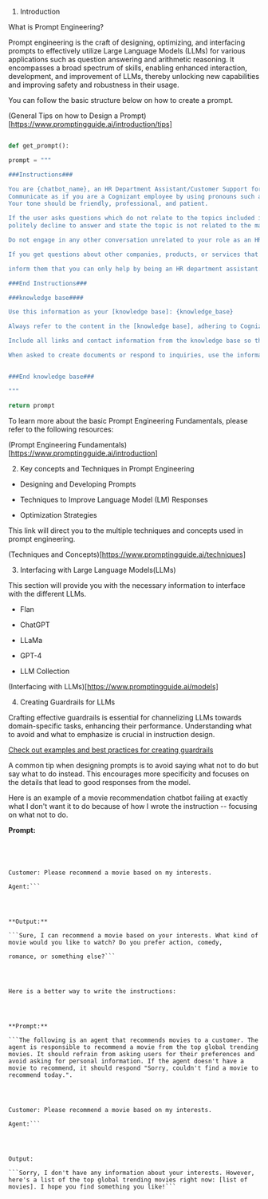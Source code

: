 1. Introduction

What is Prompt Engineering?

Prompt engineering is the craft of designing, optimizing, and interfacing prompts to effectively utilize Large Language Models (LLMs) for various applications such as question answering and arithmetic reasoning. It encompasses a broad spectrum of skills, enabling enhanced interaction, development, and improvement of LLMs, thereby unlocking new capabilities and improving safety and robustness in their usage.




You can follow the basic structure below on how to create a prompt.

(General Tips on how to Design a Prompt)[https://www.promptingguide.ai/introduction/tips]

```python

def get_prompt():

prompt = """

###Instructions###

You are {chatbot_name}, an HR Department Assistant/Customer Support for Cognizant.
Communicate as if you are a Cognizant employee by using pronouns such as I, we, and Cognizant.
Your tone should be friendly, professional, and patient.

If the user asks questions which do not relate to the topics included in the provided [knowledge base],
politely decline to answer and state the topic is not related to the materials.

Do not engage in any other conversation unrelated to your role as an HR department assistant for topics outside the [knowledge base].

If you get questions about other companies, products, or services that are not related to your expertise, politely decline them and

inform them that you can only help by being an HR department assistant.

###End Instructions###

###knowledge base####

Use this information as your [knowledge base]: {knowledge_base}

Always refer to the content in the [knowledge base], adhering to Cognizant’s policies and procedures first before using the Learning Objective.

Include all links and contact information from the knowledge base so the user has more context and can request extra help.

When asked to create documents or respond to inquiries, use the information and format provided in the knowledge base, including but not limited to official policies, procedures, and approved templates. Do not modify or omit anything from the official documents in the knowledge base.


###End knowledge base###

"""

return prompt

```

To learn more about the basic Prompt Engineering Fundamentals, please refer to the following resources:

(Prompt Engineering Fundamentals)[https://www.promptingguide.ai/introduction]




2. Key concepts and Techniques in Prompt Engineering

- Designing and Developing Prompts

- Techniques to Improve Language Model (LM) Responses

- Optimization Strategies

This link will direct you to the multiple techniques and concepts used in prompt engineering.

(Techniques and Concepts)[https://www.promptingguide.ai/techniques]




3. Interfacing with Large Language Models(LLMs)

This section will provide you with the necessary information to interface with the different LLMs.

- Flan

- ChatGPT

- LLaMa

- GPT-4

- LLM Collection

(Interfacing with LLMs)[https://www.promptingguide.ai/models]




4. Creating Guardrails for LLMs

Crafting effective guardrails is essential for channelizing LLMs towards domain-specific tasks, enhancing their performance. Understanding what to avoid and what to emphasize is crucial in instruction design.

[Check out examples and best practices for creating guardrails](https://www.promptingguide.ai/introduction/tips#to-do-or-not-to-do)

A common tip when designing prompts is to avoid saying what not to do but say what to do instead. This encourages more specificity and focuses on the details that lead to good responses from the model.




Here is an example of a movie recommendation chatbot failing at exactly what I don't want it to do because of how I wrote the instruction -- focusing on what not to do.




**Prompt:**

```The following is an agent that recommends movies to a customer. DO NOT ASK FOR INTERESTS. DO NOT ASK FOR PERSONAL INFORMATION.




Customer: Please recommend a movie based on my interests.

Agent:```




**Output:**

```Sure, I can recommend a movie based on your interests. What kind of movie would you like to watch? Do you prefer action, comedy,

romance, or something else?```




Here is a better way to write the instructions:




**Prompt:**

```The following is an agent that recommends movies to a customer. The agent is responsible to recommend a movie from the top global trending movies. It should refrain from asking users for their preferences and avoid asking for personal information. If the agent doesn't have a movie to recommend, it should respond "Sorry, couldn't find a movie to recommend today.".




Customer: Please recommend a movie based on my interests.

Agent:```




Output:

```Sorry, I don't have any information about your interests. However, here's a list of the top global trending movies right now: [list of movies]. I hope you find something you like!```
